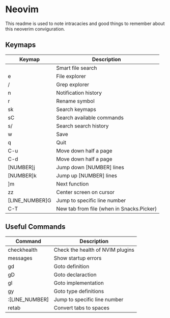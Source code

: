 # Neovim

This readme is used to note intracacies and good things to remember about this
neoverim conviguration.

## Keymaps

| Keymap | Description |
| --- | --- |
| <leader><leader> | Smart file search |
| <leader>e | File explorer |
| <leader>/ | Grep explorer |
| <leader>n | Notification history |
| <leader>r | Rename symbol |
| <leader>sk | Search keymaps |
| <leader>sC | Search available commands |
| <leader>s/ | Search search history |
| <leader>w | Save |
| <leader>q | Quit |
| C-u | Move down half a page |
| C-d | Move down half a page |
| [NUMBER]j | Jump down [NUMBER] lines |
| [NUMBER]k | Jump up [NUMBER] lines |
| ]m | Next function |
| zz | Center screen on cursor |
| [LINE_NUMBER]G | Jump to specific line number |
| C-T | New tab from file (when in Snacks.Picker) | 

## Useful Commands
| Command | Description |
| --- | --- |
| checkhealth | Check the health of NVIM plugins |
| messages | Show startup errors |
| gd | Goto definition |
| gD | Goto declaraction |
| gI | Goto implementation |
| gy | Goto type definitions |
| :[LINE_NUMBER] | Jump to specific line number |
| retab | Convert tabs to spaces |


